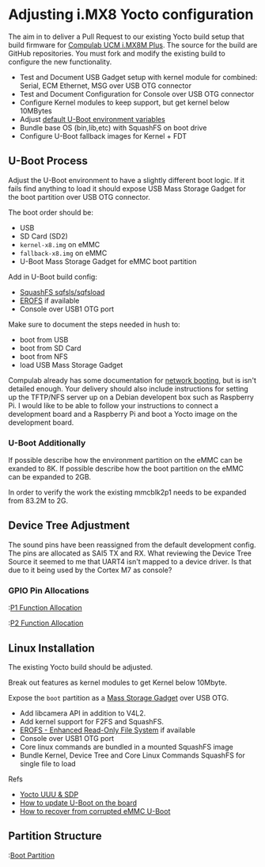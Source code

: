 # Adjusting i.MX8 Yocto configuration

The aim in to deliver a Pull Request to our existing Yocto build setup that build firmware for [Compulab UCM i.MX8M Plus](https://mediawiki.compulab.com/w/index.php?title=UCM-iMX8M-Plus_NXP_iMX8M-Plus_Yocto_Linux).
The source for the build are GitHub repositories.
You must fork and modify the existing build to configure the new functionality.

- Test and Document USB Gadget setup with kernel module for combined: Serial, ECM Ethernet, MSG over USB OTG connector
- Test and Document Configuration for Console over USB OTG connector
- Configure Kernel modules to keep support, but get kernel below 10MBytes
- Adjust [default U-Boot environment variables](./boot/env.txt)
- Bundle base OS (bin,lib,etc) with SquashFS on boot drive
- Configure U-Boot fallback images for Kernel + FDT


## U-Boot Process

Adjust the U-Boot environment to have a slightly different boot logic. If it fails find anything to load it should expose
USB Mass Storage Gadget for the boot partition over USB OTG connector.

The boot order should be:

- USB
- SD Card (SD2)
- `kernel-x8.img` on eMMC
- `fallback-x8.img` on eMMC
- U-Boot Mass Storage Gadget for eMMC boot partition


Add in U-Boot build config:

- [SquashFS sqfsls/sqfsload](https://fossbytes.com/open-source-u-boot-bootloader-now-supports-squashfs-filesystem/)
- [EROFS](https://elixir.bootlin.com/u-boot/latest/source/fs/erofs) if available
- Console over USB1 OTG port

Make sure to document the steps needed in hush to:

- boot from USB
- boot from SD Card
- boot from NFS
- load USB Mass Storage Gadget

Compulab already has some documentation for [network booting](https://github.com/compulab-yokneam/Documentation/blob/master/etc/internal/boot), but is isn't detailed enough. 
Your delivery should also include instructions for setting up the TFTP/NFS server up on a Debian developent box such as Raspberry Pi. I would like to be able to follow your instructions to connect a development board and a Raspberry Pi and
boot a Yocto image on the development board.


### U-Boot Additionally

If possible describe how the environment partition on the eMMC can be exanded to 8K.
If possible describe how the boot partition on the eMMC can be expanded to 2GB.

In order to verify the work the existing mmcblk2p1 needs to be expanded from 83.2M to 2G.


## Device Tree Adjustment

The sound pins have been reassigned from the default development config.
The pins are allocated as SAI5 TX and RX.
What reviewing the Device Tree Source it seemed to me that UART4 isn't mapped to a
device driver. Is that due to it being used by the Cortex M7 as console?


### GPIO Pin Allocations

:[P1 Function Allocation](./P1-FUNCTION-ALLOCATION.md)

:[P2 Function Allocation](./P2-FUNCTION-ALLOCATION.md)


## Linux Installation

The existing Yocto build should be adjusted.

Break out features as kernel modules to get Kernel below 10Mbyte.

Expose the `boot` partition as a [Mass Storage Gadget](https://www.kernel.org/doc/html/latest/usb/mass-storage.html) over USB OTG.

- Add libcamera API in addition to V4L2.
- Add kernel support for F2FS and SquashFS.
- [EROFS - Enhanced Read-Only File System](https://www.kernel.org/doc/html/latest/filesystems/erofs.html) if available
- Console over USB1 OTG port
- Core linux commands are bundled in a mounted SquashFS image
- Bundle Kernel, Device Tree and Core Linux Commands SquashFS for single file to load

Refs

- [Yocto UUU & SDP](https://github.com/compulab-yokneam/Documentation/blob/d8d83c090593d9f48e31348af7740e6a9dfc71f4/etc/internal/yocto.md)
- [How to update U-Boot on the board](https://mediawiki.compulab.com/w/index.php?title=IOT-GATE-iMX8_and_SBC-IOT-iMX8:_U-Boot:_Update)
- [How to recover from corrupted eMMC U-Boot](https://mediawiki.compulab.com/w/index.php?title=IOT-GATE-iMX8_and_SBC-IOT-iMX8:_U-Boot:_Recovery)


## Partition Structure

:[Boot Partition](../../docs/BOOT-PARTITION.md)
